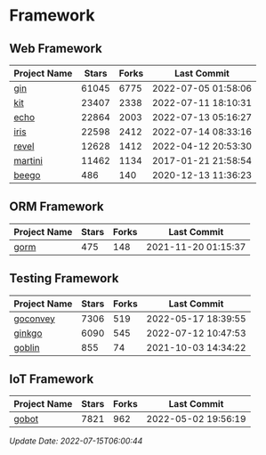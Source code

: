 # Framework

## Web Framework
| Project Name | Stars | Forks | Last Commit |
| ------------ | ----- | ----- | ----------- |
| [gin](https://github.com/gin-gonic/gin) | 61045 | 6775 | 2022-07-05 01:58:06 |
| [kit](https://github.com/go-kit/kit) | 23407 | 2338 | 2022-07-11 18:10:31 |
| [echo](https://github.com/labstack/echo) | 22864 | 2003 | 2022-07-13 05:16:27 |
| [iris](https://github.com/kataras/iris) | 22598 | 2412 | 2022-07-14 08:33:16 |
| [revel](https://github.com/revel/revel) | 12628 | 1412 | 2022-04-12 20:53:30 |
| [martini](https://github.com/go-martini/martini) | 11462 | 1134 | 2017-01-21 21:58:54 |
| [beego](https://github.com/astaxie/beego) | 486 | 140 | 2020-12-13 11:36:23 |

## ORM Framework
| Project Name | Stars | Forks | Last Commit |
| ------------ | ----- | ----- | ----------- |
| [gorm](https://github.com/jinzhu/gorm) | 475 | 148 | 2021-11-20 01:15:37 |

## Testing Framework
| Project Name | Stars | Forks | Last Commit |
| ------------ | ----- | ----- | ----------- |
| [goconvey](https://github.com/smartystreets/goconvey) | 7306 | 519 | 2022-05-17 18:39:55 |
| [ginkgo](https://github.com/onsi/ginkgo) | 6090 | 545 | 2022-07-12 10:47:53 |
| [goblin](https://github.com/franela/goblin) | 855 | 74 | 2021-10-03 14:34:22 |

## IoT Framework
| Project Name | Stars | Forks | Last Commit |
| ------------ | ----- | ----- | ----------- |
| [gobot](https://github.com/hybridgroup/gobot) | 7821 | 962 | 2022-05-02 19:56:19 |

*Update Date: 2022-07-15T06:00:44*